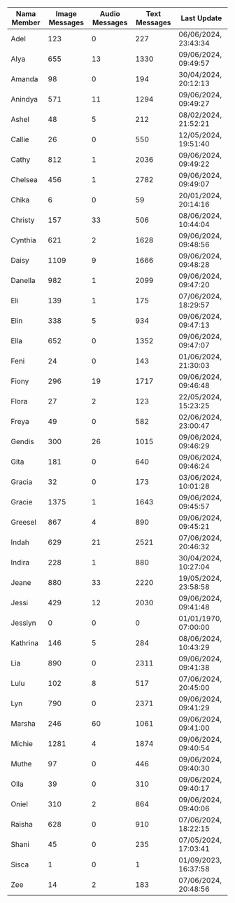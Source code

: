 | Nama Member | Image Messages | Audio Messages | Text Messages | Last Update |
| ------ | -------------- | -------------- | ------------- | ------------ |
| Adel | 123 | 0 | 227 | 06/06/2024, 23:43:34 |
| Alya | 655 | 13 | 1330 | 09/06/2024, 09:49:57 |
| Amanda | 98 | 0 | 194 | 30/04/2024, 20:12:13 |
| Anindya | 571 | 11 | 1294 | 09/06/2024, 09:49:27 |
| Ashel | 48 | 5 | 212 | 08/02/2024, 21:52:21 |
| Callie | 26 | 0 | 550 | 12/05/2024, 19:51:40 |
| Cathy | 812 | 1 | 2036 | 09/06/2024, 09:49:22 |
| Chelsea | 456 | 1 | 2782 | 09/06/2024, 09:49:07 |
| Chika | 6 | 0 | 59 | 20/01/2024, 20:14:16 |
| Christy | 157 | 33 | 506 | 08/06/2024, 10:44:04 |
| Cynthia | 621 | 2 | 1628 | 09/06/2024, 09:48:56 |
| Daisy | 1109 | 9 | 1666 | 09/06/2024, 09:48:28 |
| Danella | 982 | 1 | 2099 | 09/06/2024, 09:47:20 |
| Eli | 139 | 1 | 175 | 07/06/2024, 18:29:57 |
| Elin | 338 | 5 | 934 | 09/06/2024, 09:47:13 |
| Ella | 652 | 0 | 1352 | 09/06/2024, 09:47:07 |
| Feni | 24 | 0 | 143 | 01/06/2024, 21:30:03 |
| Fiony | 296 | 19 | 1717 | 09/06/2024, 09:46:48 |
| Flora | 27 | 2 | 123 | 22/05/2024, 15:23:25 |
| Freya | 49 | 0 | 582 | 02/06/2024, 23:00:47 |
| Gendis | 300 | 26 | 1015 | 09/06/2024, 09:46:29 |
| Gita | 181 | 0 | 640 | 09/06/2024, 09:46:24 |
| Gracia | 32 | 0 | 173 | 03/06/2024, 10:01:28 |
| Gracie | 1375 | 1 | 1643 | 09/06/2024, 09:45:57 |
| Greesel | 867 | 4 | 890 | 09/06/2024, 09:45:21 |
| Indah | 629 | 21 | 2521 | 07/06/2024, 20:46:32 |
| Indira | 228 | 1 | 880 | 30/04/2024, 10:27:04 |
| Jeane | 880 | 33 | 2220 | 19/05/2024, 23:58:58 |
| Jessi | 429 | 12 | 2030 | 09/06/2024, 09:41:48 |
| Jesslyn | 0 | 0 | 0 | 01/01/1970, 07:00:00 |
| Kathrina | 146 | 5 | 284 | 08/06/2024, 10:43:29 |
| Lia | 890 | 0 | 2311 | 09/06/2024, 09:41:38 |
| Lulu | 102 | 8 | 517 | 07/06/2024, 20:45:00 |
| Lyn | 790 | 0 | 2371 | 09/06/2024, 09:41:29 |
| Marsha | 246 | 60 | 1061 | 09/06/2024, 09:41:00 |
| Michie | 1281 | 4 | 1874 | 09/06/2024, 09:40:54 |
| Muthe | 97 | 0 | 446 | 09/06/2024, 09:40:30 |
| Olla | 39 | 0 | 310 | 09/06/2024, 09:40:17 |
| Oniel | 310 | 2 | 864 | 09/06/2024, 09:40:06 |
| Raisha | 628 | 0 | 910 | 07/06/2024, 18:22:15 |
| Shani | 45 | 0 | 235 | 07/05/2024, 17:03:41 |
| Sisca | 1 | 0 | 1 | 01/09/2023, 16:37:58 |
| Zee | 14 | 2 | 183 | 07/06/2024, 20:48:56 |
